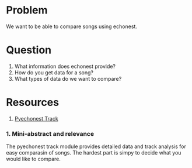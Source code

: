 # Problem
We want to be able to compare songs using echonest.

# Question
1. What information does echonest provide?
2. How do you get data for a song?
3. What types of data do we want to compare?

# Resources
1. [Pyechonest Track]


### 1. Mini-abstract and relevance
The pyechonest track module provides detailed data and track analysis for easy comparasin of songs. The hardest part is simpy to decide what you would like to compare.



[Pyechonest Track]: https://github.com/echonest/pyechonest/blob/master/pyechonest/track.py
